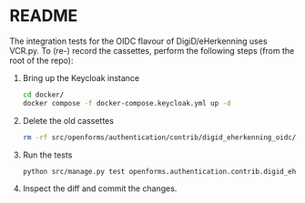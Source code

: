 # README

The integration tests for the OIDC flavour of DigiD/eHerkenning uses VCR.py. To (re-) record the
cassettes, perform the following steps (from the root of the repo):

1. Bring up the Keycloak instance

   ```bash
   cd docker/
   docker compose -f docker-compose.keycloak.yml up -d
   ```

2. Delete the old cassettes

   ```bash
   rm -rf src/openforms/authentication/contrib/digid_eherkenning_oidc/tests/data/vcr_cassettes
   ```

3. Run the tests

   ```bash
   python src/manage.py test openforms.authentication.contrib.digid_eherkenning_oidc
   ```

4. Inspect the diff and commit the changes.
